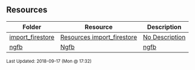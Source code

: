 ## Resources
| Folder | Resource | Description|
 | ------------|------------|------------|
 | [import_firestore](https://github.com/rugbyprof/4443-Mobile-Apps/tree/master/Resources/import_firestore) | [ Resources import_firestore ](https://github.com/rugbyprof/4443-Mobile-Apps/tree/master/Resources/import_firestore) | [ No Description](https://github.com/rugbyprof/4443-Mobile-Apps/tree/master/Resources/import_firestore) | [N/A](https://github.com/rugbyprof/4443-Mobile-Apps/tree/master/Resources/import_firestore) |
 | [ngfb](https://github.com/rugbyprof/4443-Mobile-Apps/tree/master/Resources/ngfb) | [ Ngfb](https://github.com/rugbyprof/4443-Mobile-Apps/tree/master/Resources/ngfb) | [ngfb](https://github.com/rugbyprof/4443-Mobile-Apps/tree/master/Resources/ngfb) | [ Development server](https://github.com/rugbyprof/4443-Mobile-Apps/tree/master/Resources/ngfb) | [ngfb](https://github.com/rugbyprof/4443-Mobile-Apps/tree/master/Resources/ngfb) | [ Code scaffolding](https://github.com/rugbyprof/4443-Mobile-Apps/tree/master/Resources/ngfb) | [ngfb](https://github.com/rugbyprof/4443-Mobile-Apps/tree/master/Resources/ngfb) | [ Build](https://github.com/rugbyprof/4443-Mobile-Apps/tree/master/Resources/ngfb) | [ngfb](https://github.com/rugbyprof/4443-Mobile-Apps/tree/master/Resources/ngfb) | [ Running unit tests](https://github.com/rugbyprof/4443-Mobile-Apps/tree/master/Resources/ngfb) | [ngfb](https://github.com/rugbyprof/4443-Mobile-Apps/tree/master/Resources/ngfb) | [ Running end](https://github.com/rugbyprof/4443-Mobile-Apps/tree/master/Resources/ngfb) | [to](https://github.com/rugbyprof/4443-Mobile-Apps/tree/master/Resources/ngfb) | [end tests](https://github.com/rugbyprof/4443-Mobile-Apps/tree/master/Resources/ngfb) | [ngfb](https://github.com/rugbyprof/4443-Mobile-Apps/tree/master/Resources/ngfb) | [ Further help](https://github.com/rugbyprof/4443-Mobile-Apps/tree/master/Resources/ngfb) | [N/A](https://github.com/rugbyprof/4443-Mobile-Apps/tree/master/Resources/ngfb) |

<sup>Last Updated: 2018-09-17 (Mon @ 17:32)</sup>